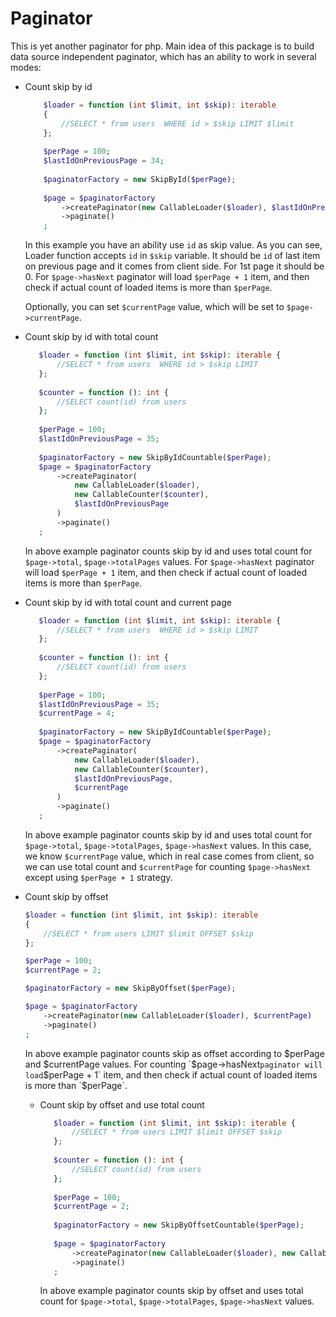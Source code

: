 # Paginator

This is yet another paginator for php.
Main idea of this package is to build data source independent paginator, which has an ability to work in several modes:
 
- Count skip by id
    ```php
        $loader = function (int $limit, int $skip): iterable
        {
            //SELECT * from users  WHERE id > $skip LIMIT $limit
        };
        
        $perPage = 100;
        $lastIdOnPreviousPage = 34;
        
        $paginatorFactory = new SkipById($perPage);
      
        $page = $paginatorFactory
            ->createPaginator(new CallableLoader($loader), $lastIdOnPreviousPage)
            ->paginate()
        ;
    ```
    In this example you have an ability use `id` as skip value. 
    As you can see, Loader function accepts `id` in `$skip` variable. 
    It should be `id` of last item on previous page and it comes from client side.
    For 1st page it should be 0.
    For `$page->hasNext` paginator will load `$perPage + 1` item,
    and then check if actual count of loaded items is more than `$perPage`.
  
    Optionally, you can set `$currentPage` value, which will be set to `$page->currentPage`.
  
- Count skip by id with total count
  ```php
     $loader = function (int $limit, int $skip): iterable {
         //SELECT * from users  WHERE id > $skip LIMIT
     };
    
     $counter = function (): int {
         //SELECT count(id) from users
     };
     
     $perPage = 100;
     $lastIdOnPreviousPage = 35;
     
     $paginatorFactory = new SkipByIdCountable($perPage);
     $page = $paginatorFactory
         ->createPaginator(
             new CallableLoader($loader),
             new CallableCounter($counter),
             $lastIdOnPreviousPage
         )
         ->paginate()
     ;
   ```
  In above example paginator counts skip by id and uses total count for
  `$page->total`, `$page->totalPages` values.
  For `$page->hasNext` paginator will load `$perPage + 1` item,
  and then check if actual count of loaded items is more than `$perPage`.

- Count skip by id with total count and current page
  ```php
     $loader = function (int $limit, int $skip): iterable {
         //SELECT * from users  WHERE id > $skip LIMIT
     };
    
     $counter = function (): int {
         //SELECT count(id) from users
     };
     
     $perPage = 100;
     $lastIdOnPreviousPage = 35;
     $currentPage = 4;
     
     $paginatorFactory = new SkipByIdCountable($perPage);
     $page = $paginatorFactory
         ->createPaginator(
             new CallableLoader($loader),
             new CallableCounter($counter),
             $lastIdOnPreviousPage,
             $currentPage
         )
         ->paginate()
     ;
   ```
  In above example paginator counts skip by id and uses total count for
  `$page->total`, `$page->totalPages`, `$page->hasNext` values.
  In this case, we know `$currentPage` value, which in real case comes from client,
  so we can use total count and `$currentPage` for counting `$page->hasNext` except
  using `$perPage + 1` strategy.
   
- Count skip by offset
    ```php
    $loader = function (int $limit, int $skip): iterable
    {
        //SELECT * from users LIMIT $limit OFFSET $skip
    };
  
    $perPage = 100;
    $currentPage = 2;
    
    $paginatorFactory = new SkipByOffset($perPage);
  
    $page = $paginatorFactory
        ->createPaginator(new CallableLoader($loader), $currentPage)
        ->paginate()
    ;
    ```
    In above example paginator counts skip as offset according to $perPage and $currentPage values.
    For counting `$page->hasNext` paginator will load `$perPage + 1` item,
    and then check if actual count of loaded items is more than `$perPage`.
     
  - Count skip by offset and use total count
    ```php
       $loader = function (int $limit, int $skip): iterable {
           //SELECT * from users LIMIT $limit OFFSET $skip
       };
      
       $counter = function (): int {
           //SELECT count(id) from users
       };
       
       $perPage = 100;
       $currentPage = 2;
       
       $paginatorFactory = new SkipByOffsetCountable($perPage);
   
       $page = $paginatorFactory
           ->createPaginator(new CallableLoader($loader), new CallableCounter($counter), $currentPage)
           ->paginate()
       ;

     ```
    
    In above example paginator counts skip by offset and uses total count for
    `$page->total`, `$page->totalPages`, `$page->hasNext` values.